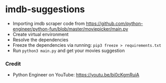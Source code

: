 # imdb-suggestions

- Importing imdb scraper code from https://github.com/python-engineer/python-fun/blob/master/moviepicker/main.py
- Create virtual environment
- Resolve the dependencies
- Freeze the dependencies via running: `pip3 freeze > requirements.txt`
- Run `python3 main.py` and get your movies suggestion

### Credit

- Python Engineer on YouTube: https://youtu.be/bi0cKgmRuiA
